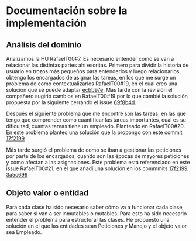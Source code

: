 # Documentación sobre la implementación
## Análisis del dominio
Analizamos la HU RafaelT00#7. Es necesario entender como se van a relacionar las distintas partes ahí escritas. Primero para dividir la historia de usuario en trozos más pequeños para entenderlos y luego relacionarlos, obtengo los encargados de asignar las tareas, en los que me surge un problema de como contextualizarlos RafaelT00#19, en el cual creo una solución que se puede adaptar [ecbb97e](https://github.com/ignaciotitos/AutoIV/commit/ecbb97ebcae642762dc5848340d475ad89300afd). Más tarde con la revisión el compañero sugirió cambios en RafaelT00#19 por lo que cambié la solución propuesta por la siguiente cerrando el issue [69f8b4d](https://github.com/ignaciotitos/AutoIV/commit/69f8b4d034cfc44d002fa6046b12d9fea5e205dc).

Después el siguiente problema que me encontré son las tareas, en las que tengo que comprender como cuantificar las tareas importantes, cual es su dificultad, cuantas tareas tiene un empleado. Planteado en RafaelT00#20. En este problema planteo una solución que la propongo con este commit [17f2199](https://github.com/ignaciotitos/AutoIV/commit/17f2199aa10ca01182bf7c21eb058762507fe183)

Más tarde surgió el problema de como se iban a gestionar las peticiones por parte de los encargados, cuando son las épocas de mayores peticiones y como afectan a las asignaciones. Este problema está referenciado en este issue RafaelT00#21, en el que añadí una solución en los commmits 
[17f2199](https://github.com/ignaciotitos/AutoIV/commit/17f2199aa10ca01182bf7c21eb058762507fe183),
[3a5c699](https://github.com/ignaciotitos/AutoIV/commit/3a5c69914382e0ff4853c232d184ce7706a0cad7)

## Objeto valor o entidad
Para cada clase ha sido necesario saber cómo va a funcionar cada clase, para saber si van a ser inmutables o mutables. Para esto ha sido necesario entender el problema para estructurar las clases. He propuesto una solución en el que las entidades sean Peticiones y Manejo y el objeto valor sea Empleado.

